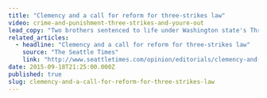 ```yaml
---
title: "Clemency and a call for reform for three-strikes law"
video: crime-and-punishment-three-strikes-and-youre-out
lead_copy: "Two brothers sentenced to life under Washington state's Three Strikes law illustrate why many say the law needs revamping. Click to watch the backstory."
related_articles:
  - headline: "Clemency and a call for reform for three-strikes law"
    source: "The Seattle Times"
    link: "http://www.seattletimes.com/opinion/editorials/clemency-and-a-call-for-reform-for-three-strikes-law/"
date: 2015-09-18T21:25:00.000Z
published: true
slug: clemency-and-a-call-for-reform-for-three-strikes-law
---
```


